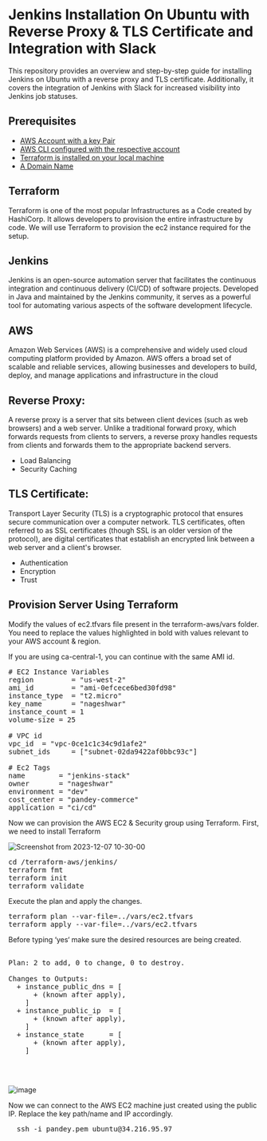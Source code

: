 # Jenkins Installation On Ubuntu with Reverse Proxy & TLS Certificate and Integration with Slack

This repository provides an overview and step-by-step guide for installing Jenkins on Ubuntu with a reverse proxy and TLS certificate. Additionally, it covers the integration of Jenkins with Slack for increased visibility into Jenkins job statuses.

## Prerequisites
  - [AWS Account with a key Pair](#AWS-Account-with-a-key-Pair)
  - [ AWS CLI configured with the respective account ](#AWS-CLI-configured-with-the-respective-account)
  - [ Terraform is installed on your local machine ](#Terraform-is-installed-on-your-local-machine)
  - [A Domain Name](#domain-name)
## Terraform
Terraform is one of the most popular Infrastructures as a Code created by HashiCorp. It allows developers to provision the entire infrastructure by code. We will use Terraform to provision the ec2 instance required for the setup.
## Jenkins
Jenkins is an open-source automation server that facilitates the continuous integration and continuous delivery (CI/CD) of software projects. Developed in Java and maintained by the Jenkins community, it serves as a powerful tool for automating various aspects of the software development lifecycle.
## AWS
Amazon Web Services (AWS) is a comprehensive and widely used cloud computing platform provided by Amazon. AWS offers a broad set of scalable and reliable services, allowing businesses and developers to build, deploy, and manage applications and infrastructure in the cloud
## Reverse Proxy:
A reverse proxy is a server that sits between client devices (such as web browsers) and a web server. Unlike a traditional forward proxy, which forwards requests from clients to servers, a reverse proxy handles requests from clients and forwards them to the appropriate backend servers.
* Load Balancing
*  Security  Caching 
## TLS Certificate:
Transport Layer Security (TLS) is a cryptographic protocol that ensures secure communication over a computer network. TLS certificates, often referred to as SSL certificates (though SSL is an older version of the protocol), are digital certificates that establish an encrypted link between a web server and a client's browser.
*  Authentication
*  Encryption
*  Trust



## Provision Server Using Terraform
Modify the values of ec2.tfvars file present in the terraform-aws/vars folder. You need to replace the values highlighted in bold with values relevant to your AWS account & region.

If you are using ca-central-1, you can continue with the same AMI id.
<pre>
# EC2 Instance Variables
region         = "us-west-2"
ami_id         = "ami-0efcece6bed30fd98"
instance_type  = "t2.micro"
key_name       = "nageshwar"
instance_count = 1
volume-size = 25

# VPC id
vpc_id  = "vpc-0ce1c1c34c9d1afe2"
subnet_ids     = ["subnet-02da9422af0bbc93c"]

# Ec2 Tags
name        = "jenkins-stack"
owner       = "nageshwar"
environment = "dev"
cost_center = "pandey-commerce"
application = "ci/cd"
</pre>
Now we can provision the AWS EC2 & Security group using Terraform. First, we need to install Terraform

![Screenshot from 2023-12-07 10-30-00](https://github.com/nageshwar50/jenkins-setup/assets/128671109/6b7a792a-6af8-40de-a973-640e0b9b423c)

<pre>
cd /terraform-aws/jenkins/
terraform fmt
terraform init
terraform validate
</pre>
Execute the plan and apply the changes.
<pre>
terraform plan --var-file=../vars/ec2.tfvars
terraform apply --var-file=../vars/ec2.tfvars
</pre>

Before typing ‘yes‘ make sure the desired resources are being created.

<pre>
  
Plan: 2 to add, 0 to change, 0 to destroy.

Changes to Outputs:
  + instance_public_dns = [
      + (known after apply),
    ]
  + instance_public_ip  = [
      + (known after apply),
    ]
  + instance_state      = [
      + (known after apply),
    ]



</pre>
![image](https://github.com/nageshwar50/jenkins-setup/assets/128671109/f204dd13-9edb-4501-aa49-8541b0772d03)

Now we can connect to the AWS EC2 machine just created using the public IP. Replace the key path/name and IP accordingly.
<pre>  ssh -i pandey.pem ubuntu@34.216.95.97</pre>
















